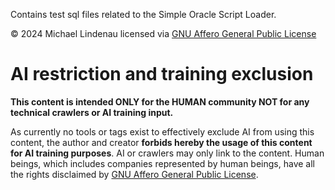 Contains test sql files related to the Simple Oracle Script Loader.

&copy; 2024 Michael Lindenau licensed via [GNU Affero General Public License](https://www.gnu.org/licenses/agpl-3.0.txt)
# AI restriction and training exclusion
**This content is intended ONLY for the HUMAN community NOT for any technical crawlers or AI training input.**

As currently no tools or tags exist to effectively exclude AI from using this content, the author and creator **forbids hereby the usage of this content for AI training purposes**. AI or crawlers may only link to the content. Human beings, which includes companies represented by human beings, have all the rights disclaimed by [GNU Affero General Public License](https://www.gnu.org/licenses/agpl-3.0.txt).